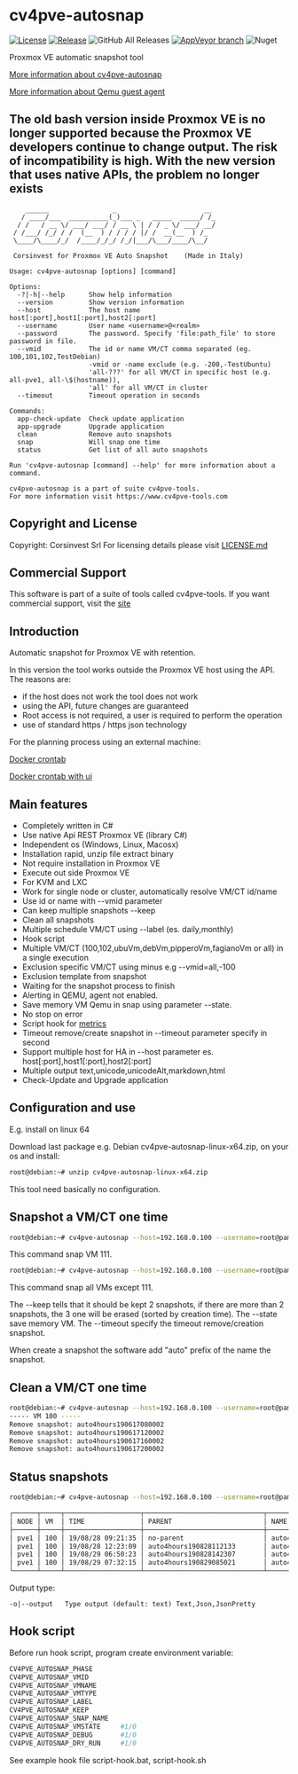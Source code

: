 # cv4pve-autosnap

[![License](https://img.shields.io/github/license/Corsinvest/cv4pve-autosnap.svg)](LICENSE.md) [![Release](https://img.shields.io/github/release/Corsinvest/cv4pve-autosnap.svg)](https://github.com/Corsinvest/cv4pve-autosnap/releases/latest) ![GitHub All Releases](https://img.shields.io/github/downloads/Corsinvest/cv4pve-autosnap/total.svg) [![AppVeyor branch](https://img.shields.io/appveyor/ci/franklupo/cv4pve-autosnap/master.svg)](https://ci.appveyor.com/project/franklupo/cv4pve-autosnap)
![Nuget](https://img.shields.io/nuget/v/Corsinvest.ProxmoxVE.AutoSnap.Api.svg)

Proxmox VE automatic snapshot tool

[More information about cv4pve-autosnap](http://www.corsinvest.it/continuous-protection-data-proxmox-ve/)

[More information about Qemu guest agent](https://pve.proxmox.com/wiki/Qemu-guest-agent)

## The old bash version inside Proxmox VE is no longer supported because the Proxmox VE developers continue to change output. The risk of incompatibility is high. With the new version that uses native APIs, the problem no longer exists

```text
    ______                _                      __
   / ____/___  __________(_)___ _   _____  _____/ /_
  / /   / __ \/ ___/ ___/ / __ \ | / / _ \/ ___/ __/
 / /___/ /_/ / /  (__  ) / / / / |/ /  __(__  ) /_
 \____/\____/_/  /____/_/_/ /_/|___/\___/____/\__/

 Corsinvest for Proxmox VE Auto Snapshot    (Made in Italy)

Usage: cv4pve-autosnap [options] [command]

Options:
  -?|-h|--help      Show help information
  --version         Show version information
  --host            The host name host[:port],host1[:port],host2[:port]
  --username        User name <username>@<realm>
  --password        The password. Specify 'file:path_file' to store password in file.
  --vmid            The id or name VM/CT comma separated (eg. 100,101,102,TestDebian)
                    -vmid or -name exclude (e.g. -200,-TestUbuntu)
                    'all-???' for all VM/CT in specific host (e.g. all-pve1, all-\$(hostname)),
                    'all' for all VM/CT in cluster
  --timeout         Timeout operation in seconds

Commands:
  app-check-update  Check update application
  app-upgrade       Upgrade application
  clean             Remove auto snapshots
  snap              Will snap one time
  status            Get list of all auto snapshots

Run 'cv4pve-autosnap [command] --help' for more information about a command.

cv4pve-autosnap is a part of suite cv4pve-tools.
For more information visit https://www.cv4pve-tools.com
```

## Copyright and License

Copyright: Corsinvest Srl
For licensing details please visit [LICENSE.md](LICENSE.md)

## Commercial Support

This software is part of a suite of tools called cv4pve-tools. If you want commercial support, visit the [site](https://www.cv4pve-tools.com)

## Introduction

Automatic snapshot for Proxmox VE with retention.

In this version the tool works outside the Proxmox VE host using the API. The reasons are:

* if the host does not work the tool does not work
* using the API, future changes are guaranteed
* Root access is not required, a user is required to perform the operation
* use of standard https / https json technology

For the planning process using an external machine:

[Docker crontab](https://hub.docker.com/r/willfarrell/crontab)

[Docker crontab with ui](https://hub.docker.com/r/alseambusher/crontab-ui)

## Main features

* Completely written in C#
* Use native Api REST Proxmox VE (library C#)
* Independent os (Windows, Linux, Macosx)
* Installation rapid, unzip file extract binary
* Not require installation in Proxmox VE
* Execute out side Proxmox VE
* For KVM and LXC
* Work for single node or cluster, automatically resolve VM/CT id/name
* Use id or name with --vmid parameter
* Can keep multiple snapshots --keep
* Clean all snapshots
* Multiple schedule VM/CT using --label (es. daily,monthly)
* Hook script
* Multiple VM/CT (100,102,ubuVm,debVm,pipperoVm,fagianoVm or all) in a single execution
* Exclusion specific VM/CT using minus e.g --vmid=all,-100
* Exclusion template from snapshot
* Waiting for the snapshot process to finish
* Alerting in QEMU, agent not enabled.
* Save memory VM Qemu in snap using parameter --state.
* No stop on error
* Script hook for [metrics](https://github.com/Corsinvest/cv4pve-metrics)
* Timeout remove/create snapshot in --timeout parameter specify in second
* Support multiple host for HA in --host parameter es. host[:port],host1[:port],host2[:port]
* Multiple output text,unicode,unicodeAlt,markdown,html
* Check-Update and Upgrade application

## Configuration and use

E.g. install on linux 64

Download last package e.g. Debian cv4pve-autosnap-linux-x64.zip, on your os and install:

```sh
root@debian:~# unzip cv4pve-autosnap-linux-x64.zip
```

This tool need basically no configuration.

## Snapshot a VM/CT one time

```sh
root@debian:~# cv4pve-autosnap --host=192.168.0.100 --username=root@pam --password=fagiano --vmid=111 snap --label='daily' --keep=2
```

This command snap VM 111.

```sh
root@debian:~# cv4pve-autosnap --host=192.168.0.100 --username=root@pam --password=fagiano --vmid="all,-111" snap --label='daily' --keep=2
```

This command snap all VMs except 111.

The --keep tells that it should be kept 2 snapshots, if there are more than 2 snapshots, the 3 one will be erased (sorted by creation time).
The --state save memory VM.
The --timeout specify the timeout remove/creation snapshot.

When create a snapshot the software add "auto" prefix of the name the snapshot.

## Clean a VM/CT one time

```sh
root@debian:~# cv4pve-autosnap --host=192.168.0.100 --username=root@pam --password=fagiano --vmid=111 clean --label='4hours' --keep=2
----- VM 100 -----
Remove snapshot: auto4hours190617080002
Remove snapshot: auto4hours190617120002
Remove snapshot: auto4hours190617160002
Remove snapshot: auto4hours190617200002
```

## Status snapshots

```sh
root@debian:~# cv4pve-autosnap --host=192.168.0.100 --username=root@pam --password=fagiano --vmid=100 status

┌──────┬─────┬───────────────────┬──────────────────────────────┬──────────────────────────────┬─────────────────┬─────┐
│ NODE │ VM  │ TIME              │ PARENT                       │ NAME                         │ DESCRIPTION     │ RAM │
├──────┼─────┼───────────────────┼──────────────────────────────┼──────────────────────────────┼─────────────────┼─────┤
│ pve1 │ 100 │ 19/08/28 09:21:35 │ no-parent                    │ auto4hours190828112133       │ cv4pve-autosnap │     │
│ pve1 │ 100 │ 19/08/28 12:23:09 │ auto4hours190828112133       │ auto4hours190828142307       │ cv4pve-autosnap │     │
│ pve1 │ 100 │ 19/08/29 06:50:23 │ auto4hours190828142307       │ auto4hours190829085021       │ cv4pve-autosnap │     │
│ pve1 │ 100 │ 19/08/29 07:32:15 │ auto4hours190829085021       │ auto4hours190829093214       │ cv4pve-autosnap │     │
└──────┴─────┴───────────────────┴──────────────────────────────┴──────────────────────────────┴─────────────────┴─────┘
```

Output type:

```Text
-o|--output   Type output (default: text) Text,Json,JsonPretty

```

## Hook script

Before run hook script, program create environment variable:

```sh
CV4PVE_AUTOSNAP_PHASE
CV4PVE_AUTOSNAP_VMID
CV4PVE_AUTOSNAP_VMNAME
CV4PVE_AUTOSNAP_VMTYPE
CV4PVE_AUTOSNAP_LABEL
CV4PVE_AUTOSNAP_KEEP
CV4PVE_AUTOSNAP_SNAP_NAME
CV4PVE_AUTOSNAP_VMSTATE     #1/0
CV4PVE_AUTOSNAP_DEBUG       #1/0
CV4PVE_AUTOSNAP_DRY_RUN     #1/0
```

See example hook file script-hook.bat, script-hook.sh
